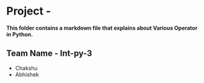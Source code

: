 # Project - 

**This folder contains a markdown file that explains about Various Operator in Python.**

## Team Name - Int-py-3
- Chakshu 
- Abhishek 
